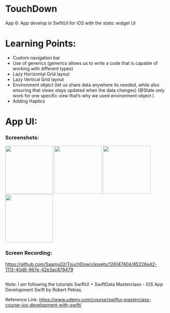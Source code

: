 # TouchDown
App 6: App develop in SwfitUI for iOS with the static widget UI


# Learning Points:
- Custom navigation bar
- Use of generics (generics allows us to write a code that is capable of working with different types)
- Lazy Horizontal Grid layout 
- Lazy Vertical Grid layout 
- Environment object (let us share data anywhere its needed, while also ensuring that views stays updated when the data changes) (@State only work for one specific view that’s why we used environment object )
- Adding Haptics

# App UI:

### Screenshots:

<img src="https://github.com/Saamu02/TouchDown/assets/126147404/1f3699b3-90f5-4c91-aab2-fc9e5b97c894" width="150" />
<img src="https://github.com/Saamu02/TouchDown/assets/126147404/9c01d88a-9771-41fb-a2ea-c1821fec89ba" width="150" />
<img src="https://github.com/Saamu02/TouchDown/assets/126147404/8a7f531f-02b5-4ce3-b794-15a0ccd01922" width="150" />
<img src="https://github.com/Saamu02/TouchDown/assets/126147404/1aab95ad-a774-49d6-8c22-66a9a5c1a7a8" width="150" />


### Screen Recording:

https://github.com/Saamu02/TouchDown/assets/126147404/85226e42-1113-40d6-967e-42e3ac879479



## 
##

Note: I am following the tutorials SwiftUI + SwiftData Masterclass - iOS App Development Swift by Robert Petras.

Reference Link: https://www.udemy.com/course/swiftui-masterclass-course-ios-development-with-swift/
